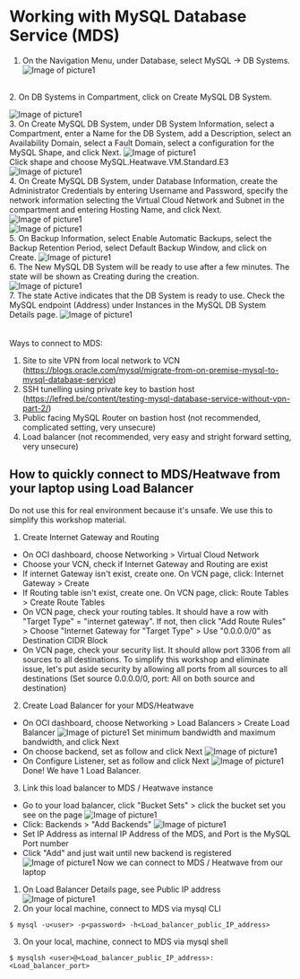 # Working with MySQL Database Service (MDS)

1.	On the Navigation Menu, under Database, select MySQL -> DB Systems. 
![Image of picture1](https://github.com/tripplea-sg/Cloud_Administration_Workshop/blob/main/Lab-7/Screenshot%202020-11-13%20at%202.39.07%20PM.png)
</br>
2.	On DB Systems in <Compartment Name> Compartment, click on Create MySQL DB System. 

![Image of picture1](https://github.com/tripplea-sg/Cloud_Administration_Workshop/blob/main/Lab-7/Screenshot%202020-11-13%20at%202.39.46%20PM.png)
</br>
3.	On Create MySQL DB System, under DB System Information, select a Compartment, enter a Name for the DB System, add a Description, select an Availability Domain, select a Fault Domain, select a configuration for the MySQL Shape, and click Next. 
![Image of picture1](https://github.com/tripplea-sg/Cloud_Administration_Workshop/blob/main/Lab-7/Screenshot%202020-11-13%20at%202.40.32%20PM.png)
</br>
Click shape and choose MySQL.Heatwave.VM.Standard.E3
![Image of picture1](https://github.com/tripplea-sg/MySQL_Heatwave_Workshop/blob/main/Lab-3/Screenshot%202021-01-26%20at%207.34.37%20AM.png)
</br>
4.	On Create MySQL DB System, under Database Information, create the Administrator Credentials by entering Username and Password, specify the network information selecting the Virtual Cloud Network and Subnet in the compartment and entering Hosting Name, and click Next.
![Image of picture1](https://github.com/tripplea-sg/Cloud_Administration_Workshop/blob/main/Lab-7/Screenshot%202020-11-13%20at%202.48.33%20PM.png)
</br>
![Image of picture1](https://github.com/tripplea-sg/Cloud_Administration_Workshop/blob/main/Lab-7/Screenshot%202020-11-13%20at%202.49.07%20PM.png)
</br>
5.	On Backup Information, select Enable Automatic Backups, select the Backup Retention Period, select Default Backup Window, and click on Create.
![Image of picture1](https://github.com/tripplea-sg/Cloud_Administration_Workshop/blob/main/Lab-7/Screenshot%202020-11-13%20at%202.49.19%20PM.png)
</br>
6.	The New MySQL DB System will be ready to use after a few minutes. The state will be shown as Creating during the creation.  
![Image of picture1](https://github.com/tripplea-sg/Cloud_Administration_Workshop/blob/main/Lab-7/Screenshot%202020-11-13%20at%202.49.44%20PM.png)
</br>
7.	The state Active indicates that the DB System is ready to use. Check the MySQL endpoint (Address) under Instances in the MySQL DB System Details page.
![Image of picture1](https://github.com/tripplea-sg/Cloud_Administration_Workshop/blob/main/Lab-7/Screenshot%202020-11-13%20at%202.50.18%20PM.png)
</br>
</br>
</br>
Ways to connect to MDS:
1. Site to site VPN from local network to VCN (https://blogs.oracle.com/mysql/migrate-from-on-premise-mysql-to-mysql-database-service)
2. SSH tunelling using private key to bastion host (https://lefred.be/content/testing-mysql-database-service-without-vpn-part-2/)
3. Public facing MySQL Router on bastion host (not recommended, complicated setting, very unsecure)
4. Load balancer (not recommended, very easy and stright forward setting, very unsecure)
## How to quickly connect to MDS/Heatwave from your laptop using Load Balancer
Do not use this for real environment because it's unsafe. We use this to simplify this workshop material.
1. Create Internet Gateway and Routing 
- On OCI dashboard, choose Networking > Virtual Cloud Network
- Choose your VCN, check if Internet Gateway and Routing are exist
- If internet Gateway isn't exist, create one. On VCN page, click: Internet Gateway > Create
- If Routing table isn't exist, create one. On VCN page, click: Route Tables > Create Route Tables
- On VCN page, check your routing tables. It should have a row with "Target Type" = "internet gateway". If not, then click "Add Route Rules" > Choose "Internet Gateway for "Target Type" > Use "0.0.0.0/0" as Destination CIDR Block 
- On VCN page, check your security list. It should allow port 3306 from all sources to all destinations. To simplify this workshop and eliminate issue, let's put aside security by allowing all ports from all sources to all destinations (Set source 0.0.0.0/0, port: All on both source and destination)
2. Create Load Balancer for your MDS/Heatwave
- On OCI dashboard, choose Networking > Load Balancers > Create Load Balancer
![Image of picture1](https://github.com/tripplea-sg/MySQL_Heatwave_Workshop/blob/main/Lab-3/Screenshot%202021-01-26%20at%207.52.54%20AM.png)
Set minimum bandwidth and maximum bandwidth, and click Next
- On choose backend, set as follow and click Next
![Image of picture1](https://github.com/tripplea-sg/MySQL_Heatwave_Workshop/blob/main/Lab-3/Screenshot%202021-01-26%20at%207.52.54%20AM.png)
- On Configure Listener, set as follow and click Next
![Image of picture1](https://github.com/tripplea-sg/MySQL_Heatwave_Workshop/blob/main/Lab-3/Screenshot%202021-01-26%20at%208.08.18%20AM.png)
Done! We have 1 Load Balancer.
3. Link this load balancer to MDS / Heatwave instance
- Go to your load balancer, click "Bucket Sets" > click the bucket set you see on the page
![Image of picture1](https://github.com/tripplea-sg/MySQL_Heatwave_Workshop/blob/main/Lab-3/Screenshot%202021-01-26%20at%208.16.39%20AM.png)
- Click: Backends > "Add Backends"
![Image of picture1](https://github.com/tripplea-sg/MySQL_Heatwave_Workshop/blob/main/Lab-3/Screenshot%202021-01-26%20at%208.18.52%20AM.png)
- Set IP Address as internal IP Address of the MDS, and Port is the MySQL Port number
- Click "Add" and just wait until new backend is registered
![Image of picture1](https://github.com/tripplea-sg/MySQL_Heatwave_Workshop/blob/main/Lab-3/Screenshot%202021-01-26%20at%208.30.08%20AM.png)
Now we can connect to MDS / Heatwave from our laptop
1. On Load Balancer Details page, see Public IP address
![Image of picture1](https://github.com/tripplea-sg/MySQL_Heatwave_Workshop/blob/main/Lab-3/Screenshot%202021-01-26%20at%208.30.34%20AM.png)
2. On your local machine, connect to MDS via mysql CLI
```
$ mysql -u<user> -p<password> -h<Load_balancer_public_IP_address>
```
3. On your local, machine, connect to MDS via mysql shell
```
$ mysqlsh <user>@<Load_balancer_public_IP_address>:<Load_balancer_port>
```
